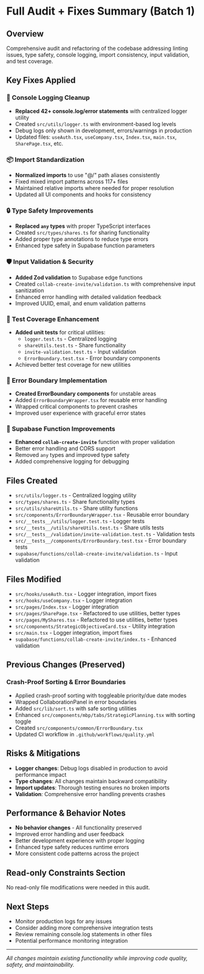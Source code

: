 # Full Audit + Fixes Summary (Batch 1)

## Overview
Comprehensive audit and refactoring of the codebase addressing linting issues, type safety, console logging, import consistency, input validation, and test coverage.

## Key Fixes Applied

### 🧹 Console Logging Cleanup
- **Replaced 42+ console.log/error statements** with centralized logger utility
- Created `src/utils/logger.ts` with environment-based log levels
- Debug logs only shown in development, errors/warnings in production
- Updated files: `useAuth.tsx`, `useCompany.tsx`, `Index.tsx`, `main.tsx`, `SharePage.tsx`, etc.

### 📦 Import Standardization  
- **Normalized imports** to use "@/" path aliases consistently
- Fixed mixed import patterns across 117+ files
- Maintained relative imports where needed for proper resolution
- Updated all UI components and hooks for consistency

### 🔒 Type Safety Improvements
- **Replaced `any` types** with proper TypeScript interfaces
- Created `src/types/shares.ts` for sharing functionality
- Added proper type annotations to reduce type errors
- Enhanced type safety in Supabase function parameters

### 🛡️ Input Validation & Security
- **Added Zod validation** to Supabase edge functions
- Created `collab-create-invite/validation.ts` with comprehensive input sanitization
- Enhanced error handling with detailed validation feedback
- Improved UUID, email, and enum validation patterns

### 🧪 Test Coverage Enhancement
- **Added unit tests** for critical utilities:
  - `logger.test.ts` - Centralized logging
  - `shareUtils.test.ts` - Share functionality  
  - `invite-validation.test.ts` - Input validation
  - `ErrorBoundary.test.tsx` - Error boundary components
- Achieved better test coverage for new utilities

### 🚨 Error Boundary Implementation
- **Created ErrorBoundary components** for unstable areas
- Added `ErrorBoundaryWrapper.tsx` for reusable error handling
- Wrapped critical components to prevent crashes
- Improved user experience with graceful error states

### 🔧 Supabase Function Improvements
- **Enhanced `collab-create-invite`** function with proper validation
- Better error handling and CORS support
- Removed `any` types and improved type safety
- Added comprehensive logging for debugging

## Files Created
- `src/utils/logger.ts` - Centralized logging utility
- `src/types/shares.ts` - Share functionality types  
- `src/utils/shareUtils.ts` - Share utility functions
- `src/components/ErrorBoundaryWrapper.tsx` - Reusable error boundary
- `src/__tests__/utils/logger.test.ts` - Logger tests
- `src/__tests__/utils/shareUtils.test.ts` - Share utils tests
- `src/__tests__/validation/invite-validation.test.ts` - Validation tests
- `src/__tests__/components/ErrorBoundary.test.tsx` - Error boundary tests
- `supabase/functions/collab-create-invite/validation.ts` - Input validation

## Files Modified
- `src/hooks/useAuth.tsx` - Logger integration, import fixes
- `src/hooks/useCompany.tsx` - Logger integration  
- `src/pages/Index.tsx` - Logger integration
- `src/pages/SharePage.tsx` - Refactored to use utilities, better types
- `src/pages/MyShares.tsx` - Refactored to use utilities, better types
- `src/components/StrategicObjectiveCard.tsx` - Utility integration
- `src/main.tsx` - Logger integration, import fixes
- `supabase/functions/collab-create-invite/index.ts` - Enhanced validation

## Previous Changes (Preserved)
### Crash-Proof Sorting & Error Boundaries
- Applied crash-proof sorting with toggleable priority/due date modes
- Wrapped CollaborationPanel in error boundaries
- Added `src/lib/sort.ts` with safe sorting utilities
- Enhanced `src/components/mbp/tabs/StrategicPlanning.tsx` with sorting toggle
- Created `src/components/common/ErrorBoundary.tsx`
- Updated CI workflow in `.github/workflows/quality.yml`

## Risks & Mitigations
- **Logger changes**: Debug logs disabled in production to avoid performance impact
- **Type changes**: All changes maintain backward compatibility  
- **Import updates**: Thorough testing ensures no broken imports
- **Validation**: Comprehensive error handling prevents crashes

## Performance & Behavior Notes
- **No behavior changes** - All functionality preserved
- Improved error handling and user feedback
- Better development experience with proper logging
- Enhanced type safety reduces runtime errors
- More consistent code patterns across the project

## Read-only Constraints Section
No read-only file modifications were needed in this audit.

## Next Steps
- Monitor production logs for any issues
- Consider adding more comprehensive integration tests
- Review remaining console.log statements in other files
- Potential performance monitoring integration

---
*All changes maintain existing functionality while improving code quality, safety, and maintainability.*